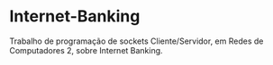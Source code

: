 # Internet-Banking
Trabalho de programação de sockets Cliente/Servidor, em Redes de Computadores 2, sobre Internet Banking.

